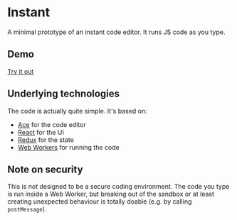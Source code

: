 # Instant

A minimal prototype of an instant code editor. It runs JS code as you type.

## Demo

[Try it out](https://cdn.rawgit.com/zenclabs/instant/demo-v3/index.html)

## Underlying technologies

The code is actually quite simple. It's based on:
- [Ace](https://ace.c9.io/) for the code editor
- [React](https://facebook.github.io/react/) for the UI
- [Redux](https://github.com/reactjs/react-redux) for the state
- [Web Workers](http://stackoverflow.com/a/24660713/911298) for running the code

## Note on security

This is *not* designed to be a secure coding environment. The code you type is
run inside a Web Worker, but breaking out of the sandbox or at least creating
unexpected behaviour is totally doable (e.g. by calling `postMessage`).
